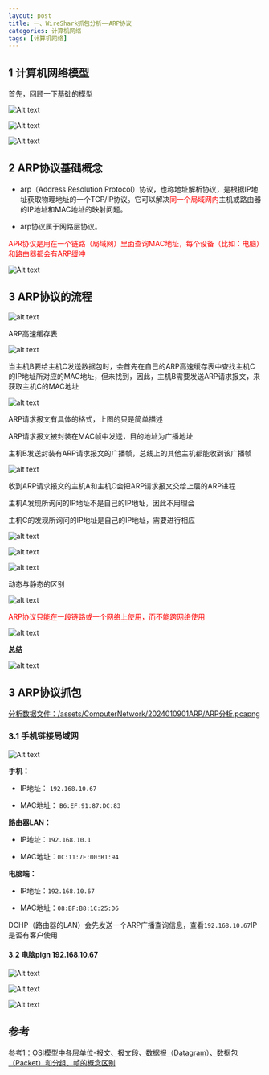 ```yaml
---
layout: post
title: 一、WireShark抓包分析——ARP协议
categories: 计算机网络
tags: [计算机网络]
---
```


## 1 计算机网络模型

首先，回顾一下基础的模型

![Alt text](/assets/ComputerNetwork/2024010901ARP/image.png)

![Alt text](/assets/ComputerNetwork/2024010901ARP/image-2.png)

![Alt text](/assets/ComputerNetwork/2024010901ARP/image-1.png)

## 2 ARP协议基础概念

- arp（Address Resolution Protocol）协议，也称地址解析协议，是根据IP地址获取物理地址的一个TCP/IP协议。它可以解决<font color="red">同一个局域网内</font>主机或路由器的IP地址和MAC地址的映射问题。

- arp协议属于网路层协议。

<font color="red">APR协议是用在一个链路（局域网）里面查询MAC地址，每个设备（比如：电脑）和路由器都会有ARP缓冲</font>

![Alt text](/assets/ComputerNetwork/2024010901ARP/image-4.png)

## 3 ARP协议的流程

![alt text](/assets/ComputerNetwork/2024010901ARP/image-10.png)

ARP高速缓存表

![alt text](/assets/ComputerNetwork/2024010901ARP/image-11.png)

当主机B要给主机C发送数据包时，会首先在自己的ARP高速缓存表中查找主机C的IP地址所对应的MAC地址，但未找到，因此，主机B需要发送ARP请求报文，来获取主机C的MAC地址

![alt text](/assets/ComputerNetwork/2024010901ARP/image-12.png)

ARP请求报文有具体的格式，上图的只是简单描述

ARP请求报文被封装在MAC帧中发送，目的地址为广播地址

主机B发送封装有ARP请求报文的广播帧，总线上的其他主机都能收到该广播帧

![alt text](/assets/ComputerNetwork/2024010901ARP/image-13.png)

收到ARP请求报文的主机A和主机C会把ARP请求报文交给上层的ARP进程

主机A发现所询问的IP地址不是自己的IP地址，因此不用理会

主机C的发现所询问的IP地址是自己的IP地址，需要进行相应

![alt text](/assets/ComputerNetwork/2024010901ARP/image-14.png)

![alt text](/assets/ComputerNetwork/2024010901ARP/image-15.png)

![alt text](/assets/ComputerNetwork/2024010901ARP/image-16.png)

动态与静态的区别

![alt text](/assets/ComputerNetwork/2024010901ARP/image-17.png)

<font color="red">ARP协议只能在一段链路或一个网络上使用，而不能跨网络使用</font>

![alt text](/assets/ComputerNetwork/2024010901ARP/image-18.png)

**总结**

![alt text](/assets/ComputerNetwork/2024010901ARP/image-19.png)

## 3 ARP协议抓包

[分析数据文件：/assets/ComputerNetwork/2024010901ARP/ARP分析.pcapng](/assets/ComputerNetwork/2024010901ARP/ARP分析.pcapng)

### 3.1 手机链接局域网

![Alt text](/assets/ComputerNetwork/2024010901ARP/手机链接局域网.jpg)

**手机：**

- IP地址： `192.168.10.67`

- MAC地址： `B6:EF:91:87:DC:83`

**路由器LAN：**

- IP地址：`192.168.10.1`

- MAC地址：`0C:11:7F:00:B1:94`

**电脑端：**

- IP地址：`192.168.10.67`

- MAC地址：`08:BF:B8:1C:25:D6`

DCHP（路由器的LAN）会先发送一个ARP广播查询信息，查看`192.168.10.67`IP是否有客户使用

#### 3.2 电脑pign 192.168.10.67

![Alt text](/assets/ComputerNetwork/2024010901ARP/image-6.png)

![Alt text](/assets/ComputerNetwork/2024010901ARP/image-7.png)

![Alt text](/assets/ComputerNetwork/2024010901ARP/image-8.png)


## 参考

[参考1：OSI模型中各层单位-报文、报文段、数据报（Datagram）、数据包（Packet）和分组、帧的概念区别](https://blog.csdn.net/dianqicyuyan/article/details/121798895)

